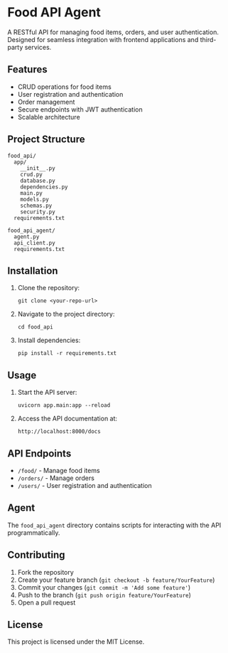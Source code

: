 # Food API Agent

A RESTful API for managing food items, orders, and user authentication. Designed for seamless integration with frontend applications and third-party services.

## Features

- CRUD operations for food items
- User registration and authentication
- Order management
- Secure endpoints with JWT authentication
- Scalable architecture

## Project Structure

```
food_api/
  app/
    __init__.py
    crud.py
    database.py
    dependencies.py
    main.py
    models.py
    schemas.py
    security.py
  requirements.txt

food_api_agent/
  agent.py
  api_client.py
  requirements.txt
```

## Installation

1. Clone the repository:
   ```
   git clone <your-repo-url>
   ```

2. Navigate to the project directory:
   ```
   cd food_api
   ```

3. Install dependencies:
   ```
   pip install -r requirements.txt
   ```

## Usage

1. Start the API server:
   ```
   uvicorn app.main:app --reload
   ```

2. Access the API documentation at:
   ```
   http://localhost:8000/docs
   ```

## API Endpoints

- `/food/` - Manage food items
- `/orders/` - Manage orders
- `/users/` - User registration and authentication

## Agent

The `food_api_agent` directory contains scripts for interacting with the API programmatically.

## Contributing

1. Fork the repository
2. Create your feature branch (`git checkout -b feature/YourFeature`)
3. Commit your changes (`git commit -m 'Add some feature'`)
4. Push to the branch (`git push origin feature/YourFeature`)
5. Open a pull request

## License

This project is licensed under the MIT License.

